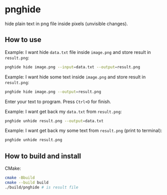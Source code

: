 # pnghide
hide plain text in png file inside pixels (unvisible changes).

## How to use

Example: I want hide `data.txt` file inside `image.png` and store result in `result.png`:
```bash
pnghide hide image.png --input=data.txt --output=result.png
```

Example: I want hide some text inside `image.png` and store result in `result.png`:
```bash
pnghide hide image.png --output=result.png
```
Enter your text to program.
Press `Ctrl+D` for finish.

Example: I want get back my `data.txt` from `result.png`:
```bash
pnghide unhide result.png --output=data.txt
```

Example: I want get back my some text from `result.png` (print to terminal):
```bash
pnghide unhide result.png
```

## How to build and install
CMake:
```bash
cmake -Bbuild
cmake --build build
./build/pnghide # is result file
```

